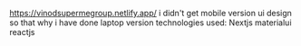https://vinodsupermegroup.netlify.app/
i didn't get mobile version ui design so that why i have done laptop version
technologies used: Nextjs materialui reactjs
